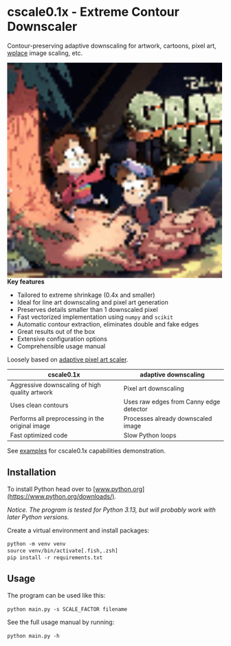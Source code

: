 # cscale0.1x - Extreme Contour Downscaler

Contour-preserving adaptive downscaling for artwork, cartoons, pixel art, [wplace](https://wplace.live) image scaling, etc.

[<img align="left" src="assets/demo.gif" alt="lanczos4 -> area -> cscale0.1x" width="500px"/>](pic/)

**Key features**

+ Tailored to extreme shrinkage (0.4x and smaller)
+ Ideal for line art downscaling and pixel art generation
+ Preserves details smaller than 1 downscaled pixel
+ Fast vectorized implementation using `numpy` and `scikit`
+ Automatic contour extraction, eliminates double and fake edges
+ Great results out of the box
+ Extensive configuration options
+ Comprehensible usage manual

Loosely based on [adaptive pixel art scaler](https://hiivelabs.com/blog/gamedev/graphics/2025/01/19/adaptive-downscaling-pixel-art/).

| cscale0.1x  | adaptive downscaling  |
| ----------- | --------------------- |
| Aggressive downscaling of high quality artwork | Pixel art downscaling |
| Uses clean contours | Uses raw edges from Canny edge detector |
| Performs all preprocessing in the original image | Processes already downscaled image |
| Fast optimized code | Slow Python loops |

See [examples](examples/) for cscale0.1x capabilities demonstration.

## Installation

To install Python head over to [www.python.org](https://www.python.org/downloads/).

*Notice. The program is tested for Python 3.13, but will probably work with later Python versions.*

Create a virtual environment and install packages:

```
python -m venv venv
source venv/bin/activate[.fish,.zsh]
pip install -r requirements.txt
```

## Usage

The program can be used like this:

`python main.py -s SCALE_FACTOR filename`

See the full usage manual by running:

`python main.py -h`

